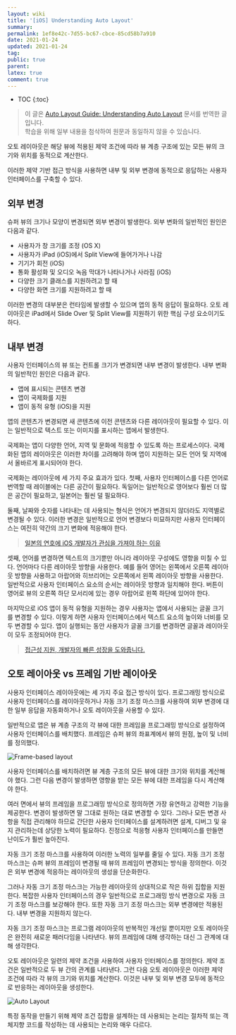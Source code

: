 ```yaml
---
layout: wiki
title: '[iOS] Understanding Auto Layout'
summary: 
permalink: 1ef8e42c-7d55-bc67-cbce-85cd58b7a910
date: 2021-01-24
updated: 2021-01-24
tag: 
public: true
parent: 
latex: true
comment: true
---
```


* TOC
{:toc}

> 이 글은 [Auto Layout Guide: Understanding Auto Layout](https://developer.apple.com/library/archive/documentation/UserExperience/Conceptual/AutolayoutPG/index.html) 문서를 번역한 글입니다.  
> 학습을 위해 일부 내용을 첨삭하여 원문과 동일하지 않을 수 있습니다.

오토 레이아웃은 해당 뷰에 적용된 제약 조건에 따라 뷰 계층 구조에 있는 모든 뷰의 크기와 위치를 동적으로 계산한다.

이러한 제약 기반 접근 방식을 사용하면 내부 및 외부 변경에 동적으로 응답하는 사용자 인터페이스를 구축할 수 있다.

## 외부 변경

슈퍼 뷰의 크기나 모양이 변경되면 외부 변경이 발생한다. 외부 변화의 일반적인 원인은 다음과 같다.

-   사용자가 창 크기를 조정 (OS X)
-   사용자가 iPad (iOS)에서 Split View에 들어가거나 나감
-   기기가 회전 (iOS)
-   통화 활성화 및 오디오 녹음 막대가 나타나거나 사라짐 (iOS)
-   다양한 크기 클래스를 지원하려고 할 때
-   다양한 화면 크기를 지원하려고 할 때

이러한 변경의 대부분은 런타임에 발생할 수 있으며 앱의 동적 응답이 필요하다. 오토 레이아웃은 iPad에서 Slide Over 및 Split View를 지원하기 위한 핵심 구성 요소이기도하다.

## 내부 변경

사용자 인터페이스의 뷰 또는 컨트롤 크기가 변경되면 내부 변경이 발생한다. 내부 변화의 일반적인 원인은 다음과 같다.

-   앱에 표시되는 콘텐츠 변경
-   앱이 국제화를 지원
-   앱이 동적 유형 (iOS)을 지원

앱의 콘텐츠가 변경되면 새 콘텐츠에 이전 콘텐츠와 다른 레이아웃이 필요할 수 있다. 이는 일반적으로 텍스트 또는 이미지를 표시하는 앱에서 발생한다.

국제화는 앱이 다양한 언어, 지역 및 문화에 적응할 수 있도록 하는 프로세스이다. 국제화된 앱의 레이아웃은 이러한 차이를 고려해야 하며 앱이 지원하는 모든 언어 및 지역에서 올바르게 표시되어야 한다.

국제화는 레이아웃에 세 가지 주요 효과가 있다. 첫째, 사용자 인터페이스를 다른 언어로 번역할 때 레이블에는 다른 공간이 필요하다. 독일어는 일반적으로 영어보다 훨씬 더 많은 공간이 필요하고, 일본어는 훨씬 덜 필요하다.

둘째, 날짜와 숫자를 나타내는 데 사용되는 형식은 언어가 변경되지 않더라도 지역별로 변경될 수 있다. 이러한 변경은 일반적으로 언어 변경보다 미묘하지만 사용자 인터페이스는 여전히 약간의 크기 변화에 적응해야 한다.

> [일본의 연호에 iOS 개발자가 관심을 가져야 하는 이유](https://medium.com/@esung/일본의-연호에-ios-개발자가-관심을-가져야-하는-이유-ded6d2a8df7d)

셋째, 언어를 변경하면 텍스트의 크기뿐만 아니라 레이아웃 구성에도 영향을 미칠 수 있다. 언어마다 다른 레이아웃 방향을 사용한다. 예를 들어 영어는 왼쪽에서 오른쪽 레이아웃 방향을 사용하고 아랍어와 히브리어는 오른쪽에서 왼쪽 레이아웃 방향을 사용한다. 일반적으로 사용자 인터페이스 요소의 순서는 레이아웃 방향과 일치해야 한다. 버튼이 영어로 뷰의 오른쪽 하단 모서리에 있는 경우 아랍어로 왼쪽 하단에 있어야 한다.

마지막으로 iOS 앱이 동적 유형을 지원하는 경우 사용자는 앱에서 사용되는 글꼴 크기를 변경할 수 있다. 이렇게 하면 사용자 인터페이스에서 텍스트 요소의 높이와 너비를 모두 변경할 수 있다. 앱이 실행되는 동안 사용자가 글꼴 크기를 변경하면 글꼴과 레이아웃이 모두 조정되어야 한다.

> [접근성 지원, 개발자의 빠른 성장을 도와줍니다.](https://sungdoo.dev/retrospective-or-psa/how-accessibility-nudges-you-to-be-better-developer/)

## 오토 레이아웃 vs 프레임 기반 레이아웃

사용자 인터페이스 레이아웃에는 세 가지 주요 접근 방식이 있다. 프로그래밍 방식으로 사용자 인터페이스를 레이아웃하거나 자동 크기 조정 마스크를 사용하여 외부 변경에 대한 일부 응답을 자동화하거나 오토 레이아웃을 사용할 수 있다.

일반적으로 앱은 뷰 계층 구조의 각 뷰에 대한 프레임을 프로그래밍 방식으로 설정하여 사용자 인터페이스를 배치했다. 프레임은 슈퍼 뷰의 좌표계에서 뷰의 원점, 높이 및 너비를 정의했다.

![Frame-based layout](https://developer.apple.com/library/archive/documentation/UserExperience/Conceptual/AutolayoutPG/Art/layout_views_2x.png)

사용자 인터페이스를 배치하려면 뷰 계층 구조의 모든 뷰에 대한 크기와 위치를 계산해야 했다. 그런 다음 변경이 발생하면 영향을 받는 모든 뷰에 대한 프레임을 다시 계산해야 한다.

여러 면에서 뷰의 프레임을 프로그래밍 방식으로 정의하면 가장 유연하고 강력한 기능을 제공한다. 변경이 발생하면 말 그대로 원하는 대로 변경할 수 있다. 그러나 모든 변경 사항을 직접 관리해야 하므로 간단한 사용자 인터페이스를 설계하려면 설계, 디버그 및 유지 관리하는데 상당한 노력이 필요하다. 진정으로 적응형 사용자 인터페이스를 만들면 난이도가 훨씬 높아진다.

자동 크기 조정 마스크를 사용하여 이러한 노력의 일부를 줄일 수 있다. 자동 크기 조정 마스크는 슈퍼 뷰의 프레임이 변경될 때 뷰의 프레임이 변경되는 방식을 정의한다. 이것은 외부 변경에 적응하는 레이아웃의 생성을 단순화한다.

그러나 자동 크기 조정 마스크는 가능한 레이아웃의 상대적으로 작은 하위 집합을 지원한다. 복잡한 사용자 인터페이스의 경우 일반적으로 프로그래밍 방식 변경으로 자동 크기 조정 마스크를 보강해야 한다. 또한 자동 크기 조정 마스크는 외부 변경에만 적용된다. 내부 변경을 지원하지 않는다.

자동 크기 조정 마스크는 프로그램 레이아웃의 반복적인 개선일 뿐이지만 오토 레이아웃은 완전히 새로운 패러다임을 나타낸다. 뷰의 프레임에 대해 생각하는 대신 그 관계에 대해 생각한다.

오토 레이아웃은 일련의 제약 조건을 사용하여 사용자 인터페이스를 정의한다. 제약 조건은 일반적으로 두 뷰 간의 관계를 나타낸다. 그런 다음 오토 레이아웃은 이러한 제약 조건에 따라 각 뷰의 크기와 위치를 계산한다. 이것은 내부 및 외부 변경 모두에 동적으로 반응하는 레이아웃을 생성한다.

![Auto Layout](https://developer.apple.com/library/archive/documentation/UserExperience/Conceptual/AutolayoutPG/Art/layout_constraints_2x.png)

특정 동작을 만들기 위해 제약 조건 집합을 설계하는 데 사용되는 논리는 절차적 또는 객체지향 코드를 작성하는 데 사용되는 논리와 매우 다르다.
